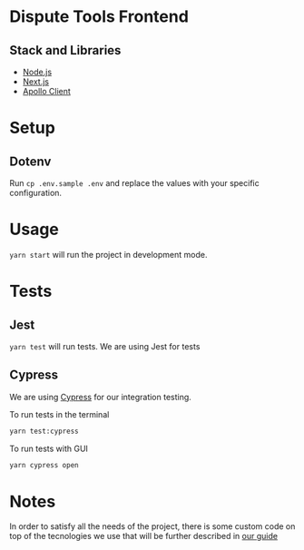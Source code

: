 # Dispute Tools Frontend

## Stack and Libraries

- [Node.js](https://nodejs.org/)
- [Next.js](https://nextjs.org/)
- [Apollo Client](https://github.com/apollographql/apollo-client)

# Setup

## Dotenv

Run `cp .env.sample .env` and replace the values with your specific configuration.

# Usage

`yarn start` will run the project in development mode.

# Tests

## Jest

`yarn test` will run tests. We are using Jest for tests

## Cypress

We are using [Cypress](https://www.cypress.io/) for our integration testing.

To run tests in the terminal

```bash
yarn test:cypress
```

To run tests with GUI

```bash
yarn cypress open
```

# Notes

In order to satisfy all the needs of the project, there is some custom code on top of the tecnologies we use that will be further described in [our guide](./docs/GUIDE.md)
